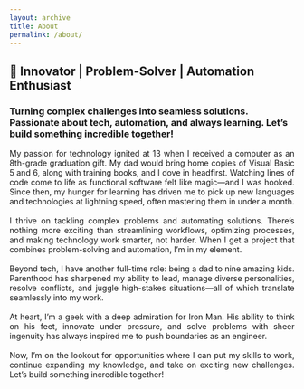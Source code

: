 ```yaml
---
layout: archive
title: About
permalink: /about/
---
```

## 🚀 Innovator | Problem-Solver | Automation Enthusiast
### Turning complex challenges into seamless solutions. Passionate about tech, automation, and always learning. Let’s build something incredible together!

<div style='text-align: justify;'>
My passion for technology ignited at 13 when I received a computer as an 8th-grade graduation gift. My dad would bring home copies of Visual Basic 5 and 6, along with training books, and I dove in headfirst. Watching lines of code come to life as functional software felt like magic—and I was hooked. Since then, my hunger for learning has driven me to pick up new languages and technologies at lightning speed, often mastering them in under a month.
</div>
<br />
<div style='text-align: justify;'>
I thrive on tackling complex problems and automating solutions. There’s nothing more exciting than streamlining workflows, optimizing processes, and making technology work smarter, not harder. When I get a project that combines problem-solving and automation, I’m in my element.
</div>
<br />
<div style='text-align: justify;'>
Beyond tech, I have another full-time role: being a dad to nine amazing kids. Parenthood has sharpened my ability to lead, manage diverse personalities, resolve conflicts, and juggle high-stakes situations—all of which translate seamlessly into my work.
</div>
<br />
<div style='text-align: justify;'>
At heart, I’m a geek with a deep admiration for Iron Man. His ability to think on his feet, innovate under pressure, and solve problems with sheer ingenuity has always inspired me to push boundaries as an engineer.
</div>
<br />
<div style='text-align: justify;'>
Now, I’m on the lookout for opportunities where I can put my skills to work, continue expanding my knowledge, and take on exciting new challenges. Let’s build something incredible together!
</div>